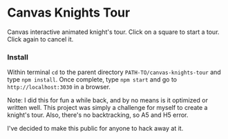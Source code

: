 # Canvas Knights Tour
Canvas interactive animated knight's tour.
Click on a square to start a tour. Click again to cancel it.

### Install
Within terminal `cd` to the parent directory `PATH-TO/canvas-knights-tour` and type `npm install`.
Once complete, type `npm start` and go to `http://localhost:3030` in a browser.

Note: I did this for fun a while back, and by no means is it optimized or written well. This project was simply a challenge for myself to create a knight's tour. Also, there's no backtracking, so A5 and H5 error.

I've decided to make this public for anyone to hack away at it.
